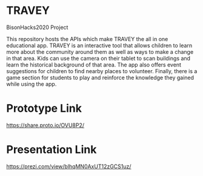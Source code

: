 # TRAVEY
BisonHacks2020 Project

This repository hosts the APIs which make TRAVEY the all in one educational app. TRAVEY is an interactive tool that allows children to learn more about the community around them as well as ways to make a change in that area. Kids can use the camera on their tablet to scan buildings and learn the historical background of that area. The app also offers event suggestions for children to find nearby places to volunteer. Finally, there is a game section for students to play and reinforce the knowledge they gained while using the app.

# Prototype Link
https://share.proto.io/OVU8P2/

# Presentation Link

https://prezi.com/view/blhqMN0AxUT12zGCS1uz/

